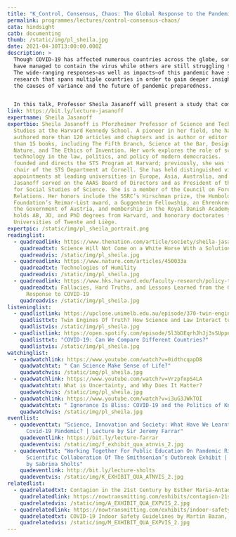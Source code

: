 ```yaml
---
title: "K_Control, Consensus, Chaos: The Global Response to the Pandemic"
permalink: programmes/lectures/control-consensus-chaos/
cata: hindsight
catb: documenting
thumb: /static/img/pl_sheila.jpg
date: 2021-04-30T13:00:00.000Z
description: >
  Though COVID-19 has affected numerous countries across the globe, some nations
  have managed to contain the virus while others are still struggling to do so.
  The wide-ranging responses—as well as impacts—of this pandemic have spurred
  research that spans multiple countries in order to gain deeper insights into
  the causes of variance and the future of pandemic preparedness.


  In this talk, Professor Sheila Jasanoff will present a study that compared pandemic responses in eighteen countries. Research teams in each country have closely followed the crisis in three interlocking sectors—health, economy, politics—providing vital information on how and why Covid-19 has produced such different outcomes and what policy-makers can do moving forward. Jasanoff, who co-directed the study, will talk about the most surprising findings from this massive undertaking and discuss how they can inform our understanding of the human impacts of the pandemic.
link: https://bit.ly/lecture-jasanoff
expertname: Sheila Jasanoff
expertbio: Sheila Jasanoff is Pforzheimer Professor of Science and Technology
  Studies at the Harvard Kennedy School. A pioneer in her field, she has
  authored more than 120 articles and chapters and is author or editor of more
  than 15 books, including The Fifth Branch, Science at the Bar, Designs on
  Nature, and The Ethics of Invention. Her work explores the role of science and
  technology in the law, politics, and policy of modern democracies.   She
  founded and directs the STS Program at Harvard; previously, she was founding
  chair of the STS Department at Cornell. She has held distinguished visiting
  appointments at leading universities in Europe, Asia, Australia, and the US.
  Jasanoff served on the AAAS Board of Directors and as President of the Society
  for Social Studies of Science. She is a member of the Council on Foreign
  Relations. Her honors include the SSRC’s Hirschman prize, the Humboldt
  Foundation’s Reimar-Lüst award, a Guggenheim Fellowship, an Ehrenkreuz from
  the Government of Austria, and membership in the Royal Danish Academy. She
  holds AB, JD, and PhD degrees from Harvard, and honorary doctorates from the
  Universities of Twente and Liège.
expertpic: /static/img/pl_sheila_portrait.png
readinglist:
  - quadreadlink: https://www.thenation.com/article/society/sheila-jasanoff-interview-coronavirus/
    quadreadtxt: Science Will Not Come on a White Horse With a Solution
    quadreadvis: /static/img/pl_sheila.jpg
  - quadreadlink: https://www.nature.com/articles/450033a
    quadreadtxt: Technologies of Humility
    quadreadvis: /static/img/pl_sheila.jpg
  - quadreadlink: https://www.hks.harvard.edu/faculty-research/policy-topics/health/fallacies-hard-truths-and-lessons-learned-global-response
    quadreadtxt: Fallacies, Hard Truths, and Lessons Learned from the Global
      Response to COVID-19
    quadreadvis: /static/img/pl_sheila.jpg
listeninglist:
  - quadlistlink: https://upclose.unimelb.edu.au/episode/370-twin-engines-truth-how-science-and-law-interact-construct-our-world
    quadlisttxt: Twin Engines Of Truth? How Science and Law Interact to Construct Our World
    quadlistvis: /static/img/pl_sheila.jpg
  - quadlistlink: https://open.spotify.com/episode/5l3bDEqrhJhJj3sSUppndY?si=ldL-e0_mRS6xg4gfm92IlQ
    quadlisttxt: "COVID-19: Can We Compare Different Countries?"
    quadlistvis: /static/img/pl_sheila.jpg
watchinglist:
  - quadwatchlink: https://www.youtube.com/watch?v=0idthcqapD8
    quadwatchtxt: " Can Science Make Sense of Life?"
    quadwatchvis: /static/img/pl_sheila.jpg
  - quadwatchlink: https://www.youtube.com/watch?v=VrzpfnpS4LA
    quadwatchtxt: What is Uncertainty, and Why Does It Matter?
    quadwatchvis: /static/img/pl_sheila.jpg
  - quadwatchlink: https://www.youtube.com/watch?v=i3uG3JWkTOI
    quadwatchtxt: " Ignorance Is Bliss: COVID-19 and the Politics of Knowledge"
    quadwatchvis: /static/img/pl_sheila.jpg
eventlist:
  - quadeventtxt: "Science, Innovation and Society: What Have We Learnt From the
      Covid-19 Pandemic? | Lecture by Sir Jeremy Farrar"
    quadeventlink: https://bit.ly/lecture-farrar
    quadeventvis: /static/img/f_exhibit_qua_atnvis_2.jpg
  - quadeventtxt: "Working Together For Public Education On Pandemic Risks: The
      Scientific Collaboration Of The Smithsonian’s Outbreak Exhibit | Lecture
      by Sabrina Sholts"
    quadeventlink: http://bit.ly/lecture-sholts
    quadeventvis: /static/img/K_EXHIBIT_QUA_ATNVIS_2.jpg
relatedlist:
  - quadrelatedtxt: Contagion in the 21st Century by Esther Maria-Antao
    quadrelatedlink: https://nowtransmitting.com/exhibits/contagion-21st-century/
    quadrelatedvis: /static/img/A_EXHIBIT_QUA_EXPVIS_2.jpg
  - quadrelatedlink: https://nowtransmitting.com/exhibits/indoor-safety-guidelines/
    quadrelatedtxt: COVID-19 Indoor Safety Guidelines by Martin Bazan, John Bush, Kasim Khan
    quadrelatedvis: /static/img/M_EXHIBIT_QUA_EXPVIS_2.jpg
---
```

